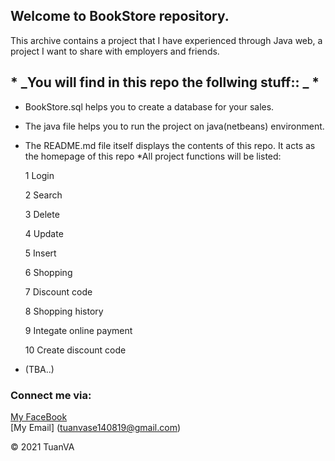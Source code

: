 ## Welcome to BookStore repository.


<!-- [![MathUtil project | CI process included | © 2021 by TuanVA](https://github.com/TuanVASE140819/test_git/actions/workflows/mathutil-ci-actions.yml/badge.svg)](https://github.com/TuanVASE140819/test_git/actions/workflows/mathutil-ci-actions.yml)   -->
This archive contains a project that I have experienced through Java web, a project I want to share with employers and friends.


## * _You will find in this repo the follwing stuff:: _ *
* BookStore.sql helps you to create a database for your sales.
* The java file helps you to run the project on java(netbeans) environment.
* The README.md file itself displays the contents of this repo. It acts as the homepage of this repo
*All project functions will be listed:

  1 Login
 
  2 Search

  3 Delete

  4 Update

  5 Insert

  6 Shopping

  7 Discount code

  8 Shopping history

  9 Integate online payment

  10 Create discount code


* (TBA..) 

### Connect me via:
[My FaceBook](https://www.facebook.com/profile.php?id=100014190151009)  
[My Email] (tuanvase140819@gmail.com)

© 2021 TuanVA

